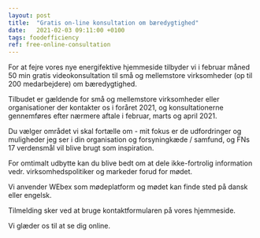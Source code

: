 ```yaml
---
layout: post
title:  "Gratis on-line konsultation om bæredygtighed"
date:   2021-02-03 09:11:00 +0100
tags: foodefficiency
ref: free-online-consultation
---
```

For at fejre vores nye energifektive hjemmeside tilbyder vi i februar måned 50 min gratis videokonsultation til små og mellemstore virksomheder (op til 200 medarbejdere) om bæredygtighed.

Tilbudet er gældende for små og mellemstore virksomheder eller organisationer der kontakter os i foråret 2021, og konsultationerne gennemføres efter nærmere aftale i februar, marts og april 2021.

Du vælger området vi skal fortælle om - mit fokus er de udfordringer og muligheder jeg ser i din organisation og forsyningkæde / samfund, og FNs 17 verdensmål vil blive brugt som inspiration.

For omtimalt udbytte kan du blive bedt om at dele ikke-fortrolig information vedr. virksomhedspolitiker og markeder forud for mødet.

Vi anvender WEbex som mødeplatform og mødet kan finde sted på dansk eller engelsk.

Tilmelding sker ved at bruge kontaktformularen på vores hjemmeside. 

Vi glæder os til at se dig online.
